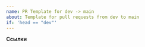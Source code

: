 ```yaml
---
name: PR Template for dev -> main
about: Template for pull requests from dev to main
if: 'head == "dev"'
---
```

**Ссылки**